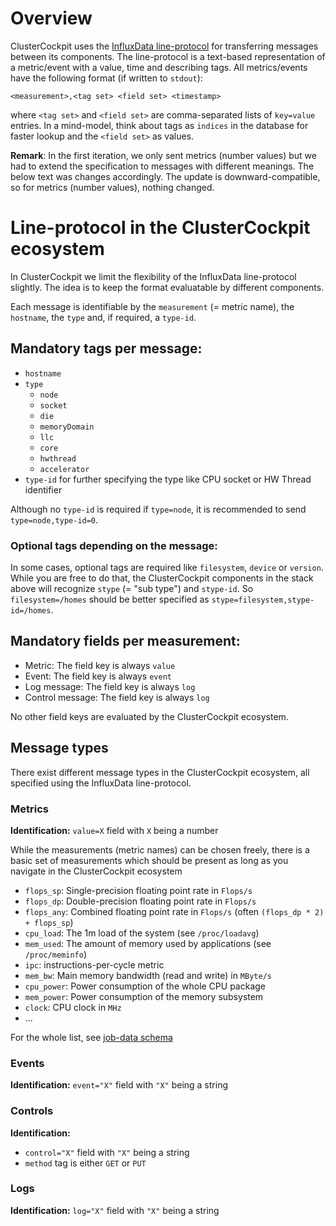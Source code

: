 # Overview

ClusterCockpit uses the [InfluxData line-protocol](https://docs.influxdata.com/influxdb/v2.1/reference/syntax/line-protocol/) for transferring messages between its components. The line-protocol is a text-based representation of a metric/event with a value, time and describing tags. All metrics/events have the following format (if written to `stdout`):


```
<measurement>,<tag set> <field set> <timestamp>
```

where `<tag set>` and `<field set>` are comma-separated lists of `key=value` entries. In a mind-model, think about tags as `indices` in the database for faster lookup and the `<field set>` as values.

**Remark**: In the first iteration, we only sent metrics (number values) but we had to extend the specification to messages with different meanings. The below text was changes accordingly. The update is downward-compatible, so for metrics (number values), nothing changed.


# Line-protocol in the ClusterCockpit ecosystem

In ClusterCockpit we limit the flexibility of the InfluxData line-protocol slightly. The idea is to keep the format evaluatable by different components.

Each message is identifiable by the `measurement` (= metric name), the `hostname`, the `type` and, if required, a `type-id`.



## Mandatory tags per message:
* `hostname`
* `type`
    - `node`
    - `socket`
    - `die`
    - `memoryDomain`
    - `llc`
    - `core`
    - `hwthread`
    - `accelerator`
* `type-id` for further specifying the type like CPU socket  or HW Thread identifier

Although no `type-id` is required if `type=node`, it is recommended to send `type=node,type-id=0`.

### Optional tags depending on the message:

In some cases, optional tags are required like `filesystem`, `device` or `version`. While you are free to do that, the ClusterCockpit components in the stack above will recognize `stype` (= "sub type") and `stype-id`. So `filesystem=/homes` should be better specified as `stype=filesystem,stype-id=/homes`.

## Mandatory fields per measurement:

- Metric: The field key is always `value`
- Event: The field key is always `event`
- Log message: The field key is always `log`
- Control message: The field key is always `log`

No other field keys are evaluated by the ClusterCockpit ecosystem.


## Message types

There exist different message types in the ClusterCockpit ecosystem, all specified using the InfluxData line-protocol.

### Metrics

**Identification:** `value=X` field with `X` being a number

While the measurements (metric names) can be chosen freely, there is a basic set of measurements which should be present as long as you navigate in the ClusterCockpit ecosystem

* `flops_sp`: Single-precision floating point rate in `Flops/s`
* `flops_dp`: Double-precision floating point rate in `Flops/s`
* `flops_any`: Combined floating point rate in `Flops/s` (often `(flops_dp * 2) + flops_sp`)
* `cpu_load`: The 1m load of the system (see `/proc/loadavg`)
* `mem_used`: The amount of memory used by applications (see `/proc/meminfo`)
* `ipc`: instructions-per-cycle metric
* `mem_bw`: Main memory bandwidth (read and write) in `MByte/s`
* `cpu_power`: Power consumption of the whole CPU package
* `mem_power`: Power consumption of the memory subsystem
* `clock`: CPU clock in `MHz`
* ...

For the whole list, see [job-data schema](../../datastructures/job-data.schema.json)


### Events

**Identification:** `event="X"` field with `"X"` being a string

### Controls

**Identification:** 
- `control="X"` field with `"X"` being a string
- `method` tag is either `GET` or `PUT`

### Logs

**Identification:** `log="X"` field with `"X"` being a string


